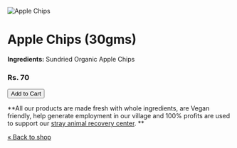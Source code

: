 <!-- 

Title: Sundried Organic Apple Chips

-->
![Apple Chips](https://lh3.googleusercontent.com/Eb2U0IoJa5aHDVE6041rdBhtp2TwxpDsmjh7qXOoFD8q4yZ6ymisuh--402-P8xPO82oVWlbXA=w740)

Apple Chips (30gms)
===


**Ingredients:** Sundried Organic Apple Chips 

### Rs. 70

<form action="https://www.e-junkie.com/ecom/gb.php?c=cart&ejc=2&cl=328984&i=1562738" method="POST" target="ej_ejc" accept-charset="UTF-8">
<input type="button" border="0"  value="Add to Cart" class="ec_ejc_thkbx" onClick="return EJEJC_lc(this.parentNode);">
</form>

**All our products are made fresh with whole ingredients, are Vegan friendly, help generate employment in our village and 100% profits are used to support our [stray animal recovery center](/?p=recovery). **

[&laquo; Back to shop](/?p=shop)
